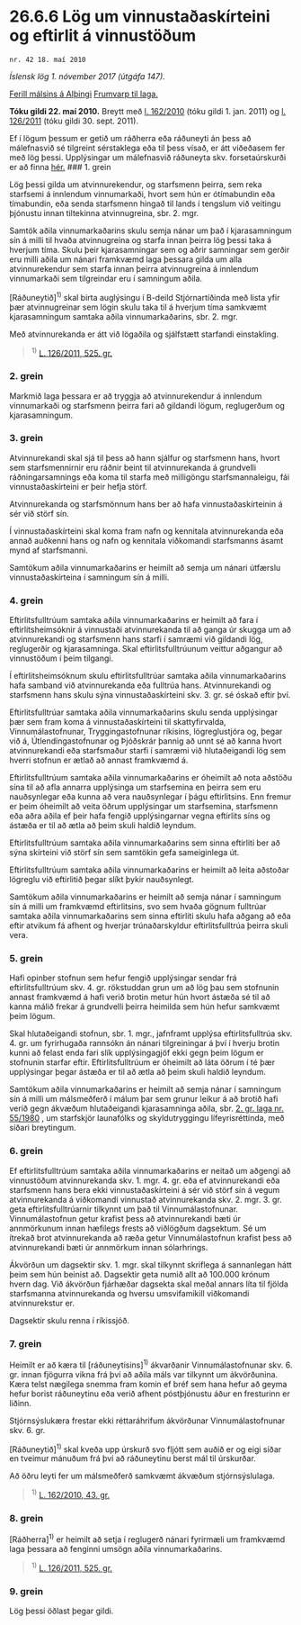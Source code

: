 # 26.6.6 Lög um vinnustaðaskírteini og eftirlit á vinnustöðum

`nr. 42 18. maí 2010`

_Íslensk lög 1. nóvember 2017 (útgáfa 147)._

[Ferill málsins á Alþingi](https://www.althingi.is/thingstorf/thingmalalistar-eftir-thingum/ferill/?ltg=138&mnr=382)
[Frumvarp til laga.](https://www.althingi.is/altext/138/s/0686.html)

**Tóku gildi 22. maí 2010.**
Breytt með
[l. 162/2010](https://althingi.is/altext/stjt/2010.162.html) (tóku gildi 1. jan. 2011) og
[l. 126/2011](https://althingi.is/altext/stjt/2011.126.html) (tóku gildi 30. sept. 2011).

Ef í lögum þessum er getið um ráðherra eða ráðuneyti án þess að málefnasvið sé tilgreint sérstaklega eða til þess vísað, er átt viðeðasem fer með lög þessi. Upplýsingar um málefnasvið ráðuneyta skv. forsetaúrskurði er að finna [hér.](2017015.md) ### 1. grein



Lög þessi gilda um atvinnurekendur, og starfsmenn þeirra, sem reka starfsemi á innlendum vinnumarkaði, hvort sem hún er ótímabundin eða tímabundin, eða senda starfsmenn hingað til lands í tengslum við veitingu þjónustu innan tiltekinna atvinnugreina, sbr. 2. mgr.

Samtök aðila vinnumarkaðarins skulu semja nánar um það í kjarasamningum sín á milli til hvaða atvinnugreina og starfa innan þeirra lög þessi taka á hverjum tíma. Skulu þeir kjarasamningar sem og aðrir samningar sem gerðir eru milli aðila um nánari framkvæmd laga þessara gilda um alla atvinnurekendur sem starfa innan þeirra atvinnugreina á innlendum vinnumarkaði sem tilgreindar eru í samningum aðila.

[Ráðuneytið]<sup>1)</sup> skal birta auglýsingu í B-deild Stjórnartíðinda með lista yfir þær atvinnugreinar sem lögin skulu taka til á hverjum tíma samkvæmt kjarasamningum samtaka aðila vinnumarkaðarins, sbr. 2. mgr.

Með atvinnurekanda er átt við lögaðila og sjálfstætt starfandi einstakling.

> <sup>1)</sup> [L. 126/2011, 525. gr.](https://althingi.is/altext/stjt/2011.126.html)

### 2. grein



Markmið laga þessara er að tryggja að atvinnurekendur á innlendum vinnumarkaði og starfsmenn þeirra fari að gildandi lögum, reglugerðum og kjarasamningum.

### 3. grein



Atvinnurekandi skal sjá til þess að hann sjálfur og starfsmenn hans, hvort sem starfsmennirnir eru ráðnir beint til atvinnurekanda á grundvelli ráðningarsamnings eða koma til starfa með milligöngu starfsmannaleigu, fái vinnustaðaskírteini er þeir hefja störf.

Atvinnurekanda og starfsmönnum hans ber að hafa vinnustaðaskírteinin á sér við störf sín.

Í vinnustaðaskírteini skal koma fram nafn og kennitala atvinnurekanda eða annað auðkenni hans og nafn og kennitala viðkomandi starfsmanns ásamt mynd af starfsmanni.

Samtökum aðila vinnumarkaðarins er heimilt að semja um nánari útfærslu vinnustaðaskírteina í samningum sín á milli.

### 4. grein



Eftirlitsfulltrúum samtaka aðila vinnumarkaðarins er heimilt að fara í eftirlitsheimsóknir á vinnustaði atvinnurekanda til að ganga úr skugga um að atvinnurekandi og starfsmenn hans starfi í samræmi við gildandi lög, reglugerðir og kjarasamninga. Skal eftirlitsfulltrúunum veittur aðgangur að vinnustöðum í þeim tilgangi.

Í eftirlitsheimsóknum skulu eftirlitsfulltrúar samtaka aðila vinnumarkaðarins hafa samband við atvinnurekanda eða fulltrúa hans. Atvinnurekandi og starfsmenn hans skulu sýna vinnustaðaskírteini skv. 3. gr. sé óskað eftir því.

Eftirlitsfulltrúar samtaka aðila vinnumarkaðarins skulu senda upplýsingar þær sem fram koma á vinnustaðaskírteini til skattyfirvalda, Vinnumálastofnunar, Tryggingastofnunar ríkisins, lögreglustjóra og, þegar við á, Útlendingastofnunar og Þjóðskrár þannig að unnt sé að kanna hvort atvinnurekandi eða starfsmaður starfi í samræmi við hlutaðeigandi lög sem hverri stofnun er ætlað að annast framkvæmd á.

Eftirlitsfulltrúum samtaka aðila vinnumarkaðarins er óheimilt að nota aðstöðu sína til að afla annarra upplýsinga um starfsemina en þeirra sem eru nauðsynlegar eða kunna að vera nauðsynlegar í þágu eftirlitsins. Enn fremur er þeim óheimilt að veita öðrum upplýsingar um starfsemina, starfsmenn eða aðra aðila ef þeir hafa fengið upplýsingarnar vegna eftirlits síns og ástæða er til að ætla að þeim skuli haldið leyndum.

Eftirlitsfulltrúum samtaka aðila vinnumarkaðarins sem sinna eftirliti ber að sýna skírteini við störf sín sem samtökin gefa sameiginlega út.

Eftirlitsfulltrúum samtaka aðila vinnumarkaðarins er heimilt að leita aðstoðar lögreglu við eftirlitið þegar slíkt þykir nauðsynlegt.

Samtökum aðila vinnumarkaðarins er heimilt að semja nánar í samningum sín á milli um framkvæmd eftirlitsins, svo sem hvaða gögnum fulltrúar samtaka aðila vinnumarkaðarins sem sinna eftirliti skulu hafa aðgang að eða eftir atvikum fá afhent og hverjar trúnaðarskyldur eftirlitsfulltrúa þeirra skuli vera.

### 5. grein



Hafi opinber stofnun sem hefur fengið upplýsingar sendar frá eftirlitsfulltrúum skv. 4. gr. rökstuddan grun um að lög þau sem stofnunin annast framkvæmd á hafi verið brotin metur hún hvort ástæða sé til að kanna málið frekar á grundvelli þeirra heimilda sem hún hefur samkvæmt þeim lögum.

Skal hlutaðeigandi stofnun, sbr. 1. mgr., jafnframt upplýsa eftirlitsfulltrúa skv. 4. gr. um fyrirhugaða rannsókn án nánari tilgreiningar á því í hverju brotin kunni að felast enda fari slík upplýsingagjöf ekki gegn þeim lögum er stofnunin starfar eftir. Eftirlitsfulltrúum er óheimilt að láta öðrum í té þær upplýsingar þegar ástæða er til að ætla að þeim skuli haldið leyndum.

Samtökum aðila vinnumarkaðarins er heimilt að semja nánar í samningum sín á milli um málsmeðferð í málum þar sem grunur leikur á að brotið hafi verið gegn ákvæðum hlutaðeigandi kjarasamninga aðila, sbr. [2. gr. laga nr. 55/1980](1980055.md#G2) , um starfskjör launafólks og skyldutryggingu lífeyrisréttinda, með síðari breytingum.

### 6. grein



Ef eftirlitsfulltrúum samtaka aðila vinnumarkaðarins er neitað um aðgengi að vinnustöðum atvinnurekanda skv. 1. mgr. 4. gr. eða ef atvinnurekandi eða starfsmenn hans bera ekki vinnustaðaskírteini á sér við störf sín á vegum atvinnurekanda á viðkomandi vinnustað atvinnurekanda skv. 2. mgr. 3. gr. geta eftirlitsfulltrúarnir tilkynnt um það til Vinnumálastofnunar. Vinnumálastofnun getur krafist þess að atvinnurekandi bæti úr annmörkunum innan hæfilegs frests að viðlögðum dagsektum. Sé um ítrekað brot atvinnurekanda að ræða getur Vinnumálastofnun krafist þess að atvinnurekandi bæti úr annmörkum innan sólarhrings.

Ákvörðun um dagsektir skv. 1. mgr. skal tilkynnt skriflega á sannanlegan hátt þeim sem hún beinist að. Dagsektir geta numið allt að 100.000 krónum hvern dag. Við ákvörðun fjárhæðar dagsekta skal meðal annars líta til fjölda starfsmanna atvinnurekanda og hversu umsvifamikill viðkomandi atvinnurekstur er.

Dagsektir skulu renna í ríkissjóð.

### 7. grein



Heimilt er að kæra til [ráðuneytisins]<sup>1)</sup> ákvarðanir Vinnumálastofnunar skv. 6. gr. innan fjögurra vikna frá því að aðila máls var tilkynnt um ákvörðunina. Kæra telst nægilega snemma fram komin ef bréf sem hana hefur að geyma hefur borist ráðuneytinu eða verið afhent póstþjónustu áður en fresturinn er liðinn.

Stjórnsýslukæra frestar ekki réttaráhrifum ákvörðunar Vinnumálastofnunar skv. 6. gr.

[Ráðuneytið]<sup>1)</sup> skal kveða upp úrskurð svo fljótt sem auðið er og eigi síðar en tveimur mánuðum frá því að ráðuneytinu berst mál til úrskurðar.

Að öðru leyti fer um málsmeðferð samkvæmt ákvæðum stjórnsýslulaga.

> <sup>1)</sup> [L. 162/2010, 43. gr.](https://althingi.is/altext/stjt/2010.162.html)

### 8. grein



[Ráðherra]<sup>1)</sup> er heimilt að setja í reglugerð nánari fyrirmæli um framkvæmd laga þessara að fenginni umsögn aðila vinnumarkaðarins.

> <sup>1)</sup> [L. 126/2011, 525. gr.](https://althingi.is/altext/stjt/2011.126.html)

### 9. grein



Lög þessi öðlast þegar gildi.
